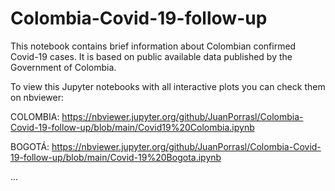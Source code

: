 # Colombia-Covid-19-follow-up

This notebook contains brief information about Colombian confirmed Covid-19 cases.
It is based on public available data published by the Government of Colombia.

To view this Jupyter notebooks with all interactive plots you can check them on nbviewer:

COLOMBIA: https://nbviewer.jupyter.org/github/JuanPorrasl/Colombia-Covid-19-follow-up/blob/main/Covid19%20Colombia.ipynb

BOGOTÁ: https://nbviewer.jupyter.org/github/JuanPorrasl/Colombia-Covid-19-follow-up/blob/main/Covid-19%20Bogota.ipynb

...
